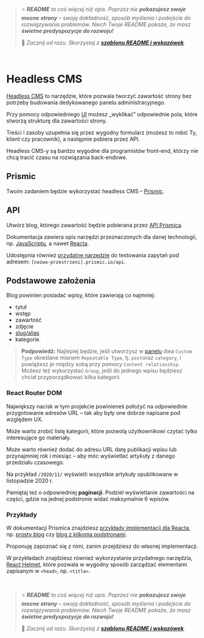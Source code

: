 > ⭐ ***README** to coś więcej niż opis. Poprzez nie **pokazujesz swoje mocne strony** – swoją dokładność, sposób myślenia i podejście do rozwiązywania problemów. Niech Twoje README pokaże, że masz **świetne predyspozycje do rozwoju!***
> 
> 🎁 *Zacznij od razu. Skorzystaj z **[szablonu README i wskazówek](https://github.com/devmentor-pl/readme-template)**.* 

&nbsp;


# Headless CMS

[Headless CMS](https://www.unity.pl/blog/co-warto-wiedziec-o-headless-cms/) to narzędzie, które pozwala tworzyć zawartość strony bez potrzeby budowania dedykowanego panelu administracyjnego. 

Przy pomocy odpowiedniego [UI](https://en.wikipedia.org/wiki/User_interface_design) możesz „wyklikać” odpowiednie pola, które stworzą strukturę dla zawartości strony.

Treści i zasoby uzupełnia się przez wygodny formularz (możesz to robić Ty, klient czy pracownik), a następnie pobiera przez API. 

Headless CMS-y są bardzo wygodne dla programistów front-end, którzy nie chcą tracić czasu na rozwiązania back-endowe.

## Prismic

Twoim zadaniem będzie wykorzystać headless CMS – [Prismic](https://prismic.io/).

## API

Utwórz blog, którego zawartość będzie pobierana przez [API Prismica](https://prismic.io/docs/technologies/introduction-to-the-content-query-api).

Dokumentacja zawiera opis narzędzi przeznaczonych dla danej technologii, np. [JavaScriptu](https://prismic.io/docs/technologies/integrating-with-an-existing-project-javascript), a nawet [Reacta](https://prismic.io/docs/technologies/start-a-prismic-project-from-scratch-with-reactjs).

Udostępnia również [przydatne narzędzie](https://prismic.io/docs/technologies/the-rest-api-browser) do testowania zapytań pod adresem: `[nazwa-przestrzeni].prismic.io/api`. 

## Podstawowe założenia

Blog powinien posiadać wpisy, które zawierają co najmniej:
- tytuł
- wstęp
- zawartość
- zdjęcie
- [slug/alias](https://webwavecms.com/blog/slug)
- kategorie.

> **Podpowiedź:** Najlepiej będzie, jeśli utworzysz w [panelu](https://prismic.io/dashboard) dwa `Custom Type` określane mianem `Repeatable Type`, tj. `post`oraz `category`, i powiążesz je między sobą przy pomocy `Content relationship`. Możesz też wykorzystać `Group`, jeśli do jednego wpisu będziesz chciał przyporządkować kilka kategorii. 

### React Router DOM

Największy nacisk w tym projekcie powinieneś położyć na odpowiednie przygotowanie adresów URL – tak aby były one dobrze napisane pod względem UX.

Może warto zrobić listę kategorii, które pozwolą użytkownikowi czytać tylko interesujące go materiały.

Może warto również dodać do adresu URL datę publikacji wpisu lub przynajmniej rok i miesiąc – aby móc wyświetlać artykuły z danego przedziału czasowego.

Na przykład `/2020/11/` wyświetli wszystkie artykuły opublikowane w listopadzie 2020 r.

Pamiętaj też o odpowiedniej **paginacji**. Podziel wyświetlanie zawartości na części, gdzie na jednej podstronie widać maksymalnie 6 wpisów.

### Przykłady

W dokumentacji Prismica znajdziesz [przykłady implementacji dla Reacta](https://prismic.io/docs/technologies/example-projects-reactjs), np. [prosty blog](https://react-blog-demo.netlify.app/) czy [blog z kilkoma podstronami](https://react-website-demo.netlify.app/).

Proponuję zapoznać się z nimi, zanim przejdziesz do własnej implementacji. 

W przykładach znajdziesz również wykorzystanie przydatnego narzędzia, [React Helmet](https://www.npmjs.com/package/react-helmet), które pozwala w wygodny sposób zarządzać elementami zapisanym w `<head>`, np. `<title>`.



&nbsp;

> ⭐ ***README** to coś więcej niż opis. Poprzez nie **pokazujesz swoje mocne strony** – swoją dokładność, sposób myślenia i podejście do rozwiązywania problemów. Niech Twoje README pokaże, że masz **świetne predyspozycje do rozwoju!***
> 
> 🎁 *Zacznij od razu. Skorzystaj z **[szablonu README i wskazówek](https://github.com/devmentor-pl/readme-template)**.* 
